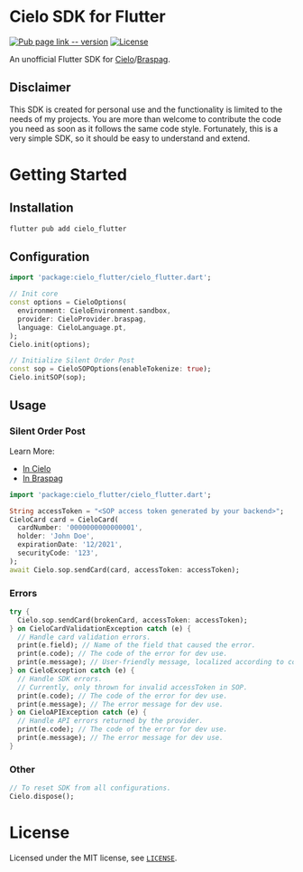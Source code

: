 # Cielo SDK for Flutter
[![Pub page link -- version](https://img.shields.io/pub/v/cielo_flutter)](https://pub.dev/packages/cielo_flutter)
[![License](https://img.shields.io/github/license/romatallinn/cielo_flutter)](LICENSE)

An unofficial Flutter SDK for [Cielo](https://developercielo.github.io)/[Braspag](https://braspag.github.io/).

## Disclaimer
This SDK is created for personal use and the functionality is limited to the needs of my projects.
You are more than welcome to contribute the code you need as soon as it follows the same code style.
Fortunately, this is a very simple SDK, so it should be easy to understand and extend.

# Getting Started

## Installation
```sh
flutter pub add cielo_flutter
```

## Configuration

```dart
import 'package:cielo_flutter/cielo_flutter.dart';

// Init core
const options = CieloOptions(
  environment: CieloEnvironment.sandbox,
  provider: CieloProvider.braspag,
  language: CieloLanguage.pt,
);
Cielo.init(options);

// Initialize Silent Order Post
const sop = CieloSOPOptions(enableTokenize: true);
Cielo.initSOP(sop);
```

## Usage

### Silent Order Post
Learn More:
- [In Cielo](https://developercielo.github.io/en/manual/cielo-ecommerce#silent-order-post)
- [In Braspag](https://braspag.github.io//manualp/braspag-silent-order-post)

```dart
import 'package:cielo_flutter/cielo_flutter.dart';

String accessToken = "<SOP access token generated by your backend>";
CieloCard card = CieloCard(
  cardNumber: '0000000000000001',
  holder: 'John Doe',
  expirationDate: '12/2021',
  securityCode: '123',
);
await Cielo.sop.sendCard(card, accessToken: accessToken);
```

### Errors
```dart
try {
  Cielo.sop.sendCard(brokenCard, accessToken: accessToken);
} on CieloCardValidationException catch (e) {
  // Handle card validation errors.
  print(e.field); // Name of the field that caused the error.
  print(e.code); // The code of the error for dev use.
  print(e.message); // User-friendly message, localized according to core options.
} on CieloException catch (e) {
  // Handle SDK errors.
  // Currently, only thrown for invalid accessToken in SOP.
  print(e.code); // The code of the error for dev use.
  print(e.message); // The error message for dev use.
} on CieloAPIException catch (e) {
  // Handle API errors returned by the provider.
  print(e.code); // The code of the error for dev use.
  print(e.message); // The error message for dev use.
}
```

### Other
```dart
// To reset SDK from all configurations.
Cielo.dispose();
```

# License
Licensed under the MIT license, see [`LICENSE`](LICENSE).